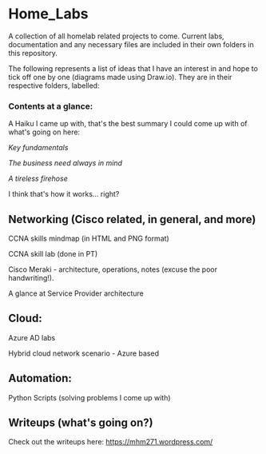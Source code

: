 # Home_Labs
A collection of all homelab related projects to come. Current labs, documentation and any necessary files are included in their own folders in this repository. 

The following represents a list of ideas that I have an interest in and hope to tick off one by one (diagrams made using Draw.io). They are in their respective folders, labelled:

### Contents at a glance:

A Haiku I came up with, that's the best summary I could come up with of what's going on here:



*Key fundamentals*


*The business need always in mind*


*A tireless firehose*



I think that's how it works... right?


## Networking (Cisco related, in general, and more)
CCNA skills mindmap (in HTML and PNG format)

CCNA skill lab (done in PT)

Cisco Meraki - architecture, operations, notes (excuse the poor handwriting!).


A glance at Service Provider architecture 


## Cloud:

Azure AD labs

Hybrid cloud network scenario - Azure based




## Automation:
Python Scripts (solving problems I come up with)




## Writeups (what's going on?)
Check out the writeups here: https://mhm271.wordpress.com/



